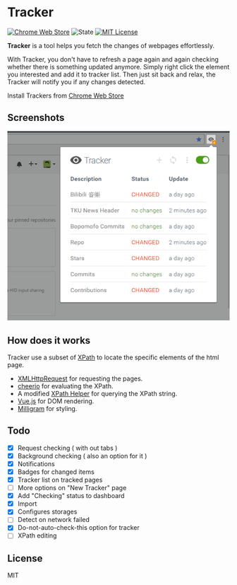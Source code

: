 # Tracker

[![Chrome Web Store](https://img.shields.io/chrome-web-store/v/nijeghmbfkeegaiihloeeknoidnajnlk.svg?style=flat-square)](https://chrome.google.com/webstore/detail/web-element-watcher/nijeghmbfkeegaiihloeeknoidnajnlk)
![State](https://img.shields.io/badge/state-alpha-red.svg?style=flat-square)
[![MIT License](https://img.shields.io/badge/license-MIT-blue.svg?style=flat-square)](https://github.com/antfu/tracker/blob/master/LICENSE)

**Tracker** is a tool helps you fetch the changes of webpages effortlessly.

With Tracker, you don't have to refresh a page again and again checking whether there is something updated anymore. Simply right click the element you interested and add it to tracker list. Then just sit back and relax, the Tracker will notify you if any changes detected.

Install Trackers from [Chrome Web Store](https://chrome.google.com/webstore/detail/web-element-watcher/nijeghmbfkeegaiihloeeknoidnajnlk)

## Screenshots
![](screenshots/04.png)

## How does it works

Tracker use a subset of [XPath](https://www.w3.org/TR/xpath/) to locate the specific elements of the html page.

- [XMLHttpRequest](http://www.w3schools.com/xml/ajax_xmlhttprequest_create.asp) for requesting the pages.
- [cheerio](https://github.com/cheeriojs/cheerio) for evaluating the XPath.
- A modified [XPath Helper](https://chrome.google.com/webstore/detail/xpath-helper/hgimnogjllphhhkhlmebbmlgjoejdpjl?hl=en) for querying the XPath string.
- [Vue.js](https://github.com/vuejs/vue) for DOM rendering.
- [Milligram](https://milligram.github.io/) for styling.

## Todo

- [x] Request checking ( with out tabs )
- [x] Background checking ( also an option for it )
- [x] Notifications
- [x] Badges for changed items
- [x] Tracker list on tracked pages
- [ ] More options on "New Tracker" page
- [x] Add "Checking" status to dashboard
- [x] Import
- [x] Configures storages
- [ ] Detect on network failed
- [x] Do-not-auto-check-this option for tracker
- [ ] XPath editing

## License

MIT
